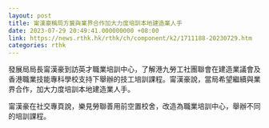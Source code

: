 ```yaml
---
layout: post
title: 甯漢豪稱局方冀與業界合作加大力度培訓本地建造業人手
date: 2023-07-29 20:49:41.000000000 +08:00
link: https://news.rthk.hk/rthk/ch/component/k2/1711188-20230729.htm
categories: rthk
---
```


發展局局長甯漢豪到訪英才職業培訓中心，了解港九勞工社團聯會在建造業議會及香港職業技能專科學校支持下舉辦的技工培訓課程。甯漢豪說，當局希望繼續與業界合作，加大力度培訓本地建造業人手。

甯漢豪在社交專頁說，樂見勞聯善用前空置校舍，改造為職業培訓中心，舉辦不同的培訓課程。
